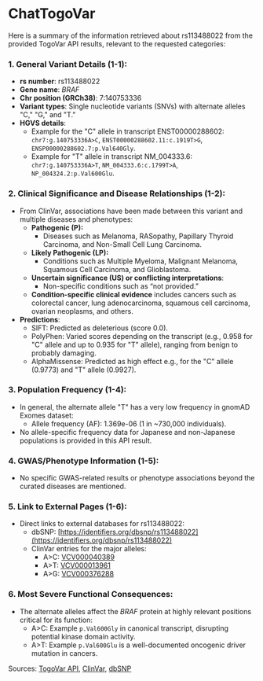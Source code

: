 # ChatTogoVar

Here is a summary of the information retrieved about rs113488022 from the provided TogoVar API results, relevant to the requested categories:

### 1. General Variant Details (1-1):
- **rs number**: rs113488022
- **Gene name**: *BRAF*
- **Chr position (GRCh38)**: 7:140753336
- **Variant types**: Single nucleotide variants (SNVs) with alternate alleles "C," "G," and "T."
- **HGVS details**:
  - Example for the "C" allele in transcript ENST00000288602: `chr7:g.140753336A>C`, `ENST00000288602.11:c.1919T>G`, `ENSP00000288602.7:p.Val640Gly`.
  - Example for "T" allele in transcript NM_004333.6: `chr7:g.140753336A>T`, `NM_004333.6:c.1799T>A`, `NP_004324.2:p.Val600Glu`.

### 2. Clinical Significance and Disease Relationships (1-2):
- From ClinVar, associations have been made between this variant and multiple diseases and phenotypes:
  - **Pathogenic (P):**
    - Diseases such as Melanoma, RASopathy, Papillary Thyroid Carcinoma, and Non-Small Cell Lung Carcinoma.
  - **Likely Pathogenic (LP):**
    - Conditions such as Multiple Myeloma, Malignant Melanoma, Squamous Cell Carcinoma, and Glioblastoma.
  - **Uncertain significance (US) or conflicting interpretations**:
    - Non-specific conditions such as “not provided.”
  - **Condition-specific clinical evidence** includes cancers such as colorectal cancer, lung adenocarcinoma, squamous cell carcinoma, ovarian neoplasms, and others.
- **Predictions**:
  - SIFT: Predicted as deleterious (score 0.0).
  - PolyPhen: Varied scores depending on the transcript (e.g., 0.958 for "C" allele and up to 0.935 for "T" allele), ranging from benign to probably damaging.
  - AlphaMissense: Predicted as high effect e.g., for the "C" allele (0.9773) and "T" allele (0.9927).

### 3. Population Frequency (1-4):
- In general, the alternate allele "T" has a very low frequency in gnomAD Exomes dataset:
  - Allele frequency (AF): 1.369e-06 (1 in ~730,000 individuals).
- No allele-specific frequency data for Japanese and non-Japanese populations is provided in this API result.

### 4. GWAS/Phenotype Information (1-5):
- No specific GWAS-related results or phenotype associations beyond the curated diseases are mentioned.

### 5. Link to External Pages (1-6):
- Direct links to external databases for rs113488022:
  - dbSNP: [https://identifiers.org/dbsnp/rs113488022](https://identifiers.org/dbsnp/rs113488022)
  - ClinVar entries for the major alleles:
    - A>C: [VCV000040389](https://www.ncbi.nlm.nih.gov/clinvar/variation/40389)
    - A>T: [VCV000013961](https://www.ncbi.nlm.nih.gov/clinvar/variation/13961)
    - A>G: [VCV000376288](https://www.ncbi.nlm.nih.gov/clinvar/variation/376288)

### 6. Most Severe Functional Consequences:
- The alternate alleles affect the *BRAF* protein at highly relevant positions critical for its function:
  - A>C: Example `p.Val600Gly` in canonical transcript, disrupting potential kinase domain activity.
  - A>T: Example `p.Val600Glu` is a well-documented oncogenic driver mutation in cancers.
  
Sources: [TogoVar API](https://togovar.biosciencedbc.jp/), [ClinVar](https://www.ncbi.nlm.nih.gov/clinvar/), [dbSNP](https://identifiers.org/dbsnp/rs113488022)